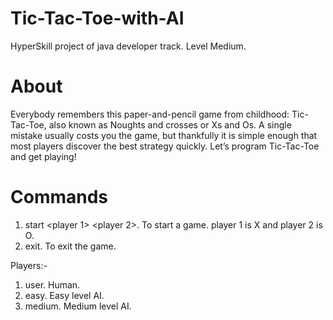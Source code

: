# Tic-Tac-Toe-with-AI
HyperSkill project of java developer track. Level Medium.

# About
Everybody remembers this paper-and-pencil game from childhood: Tic-Tac-Toe, also known as Noughts and crosses or Xs and Os. A single mistake usually costs you the game, but thankfully it is simple enough that most players discover the best strategy quickly. Let’s program Tic-Tac-Toe and get playing!

# Commands
1. start <player 1> <player 2>. To start a game. player 1 is X and player 2 is O.
2. exit. To exit the game.

Players:-
1. user. Human.
2. easy. Easy level AI.
3. medium. Medium level AI.
